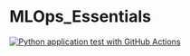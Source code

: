 # MLOps_Essentials

[![Python application test with GitHub Actions](https://github.com/aneeshcheriank/MLOps_Essentials/actions/workflows/makefile.yml/badge.svg)](https://github.com/aneeshcheriank/MLOps_Essentials/actions/workflows/makefile.yml)
